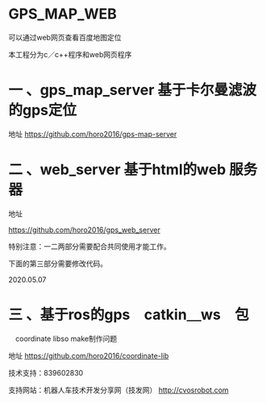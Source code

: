 # GPS_MAP_WEB

可以通过web网页查看百度地图定位

 本工程分为c／c++程序和web网页程序

# 一 、gps_map_server 基于卡尔曼滤波的gps定位 

地址 https://github.com/horo2016/gps-map-server


# 二 、web_server 基于html的web 服务器

地址

https://github.com/horo2016/gps_web_server

特别注意：一二两部分需要配合共同使用才能工作。

下面的第三部分需要修改代码。

2020.05.07

# 三 、基于ros的gps　catkin＿ws　包

　coordinate libso make制作问题

地址   https://github.com/horo2016/coordinate-lib

技术支持：839602830

支持网站：机器人车技术开发分享网（技发网）
http://cvosrobot.com

